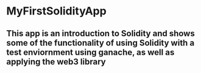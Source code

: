 # MyFirstSolidityApp

## This app is an introduction to Solidity and shows some of the functionality of using Solidity with a test enviornment using ganache, as well as applying the web3 library
